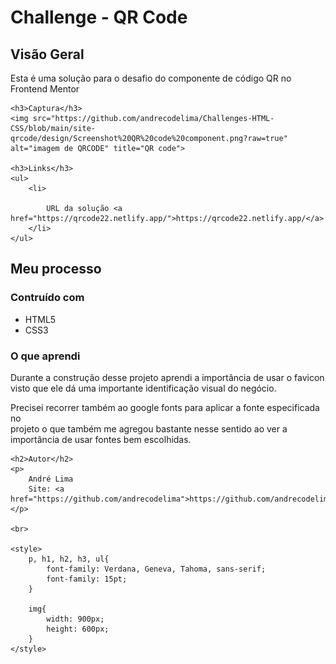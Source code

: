 <h1>Challenge - QR Code</h1>

<h2>Visão Geral</h2>
<p>
    Esta é uma solução para o desafio do componente de código QR no Frontend Mentor <br> <a href="http://www.frontendmentor.io/challenges/qr-code-component-iux_sIO_H" target="blank"></a>
</p>

    <h3>Captura</h3>
    <img src="https://github.com/andrecodelima/Challenges-HTML-CSS/blob/main/site-qrcode/design/Screenshot%20QR%20code%20component.png?raw=true" alt="imagem de QRCODE" title="QR code">

    <h3>Links</h3>
    <ul>
        <li>

            URL da solução <a href="https://qrcode22.netlify.app/">https://qrcode22.netlify.app/</a>
        </li>
    </ul>

<h2>Meu processo</h2>
    <h3>Contruído com</h3>
    <ul>
        <li>HTML5</li>
        <li>CSS3</li>
    </ul>
    <h3>O que aprendi</h3>
    <p>
        Durante a construção desse projeto aprendi a importância de usar o favicon <br> visto que ele dá uma importante identificação visual do negócio.
    </p>
    <p>
        Precisei recorrer também ao google fonts para aplicar a fonte especificada no <br> projeto o que também me agregou bastante nesse sentido ao ver a <br> importância de usar fontes bem escolhidas.
    </p>

    <h2>Autor</h2>
    <p>
        André Lima
        Site: <a href="https://github.com/andrecodelima">https://github.com/andrecodelima</a>
    </p>

    <br>
    
    <style>
        p, h1, h2, h3, ul{
            font-family: Verdana, Geneva, Tahoma, sans-serif;
            font-family: 15pt;
        }
        
        img{
            width: 900px;
            height: 600px;
        }
    </style>